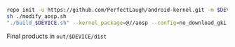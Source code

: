 ```sh
repo init -u https://github.com/PerfectLaugh/android-kernel.git -m $DEVICE/default.xml && repo sync -j8
sh ./modify_aosp.sh
"./build_$DEVICE.sh" --kernel_package=@//aosp --config=no_download_gki --config=no_download_gki_fips140
```

Final products in `out/$DEVICE/dist`
